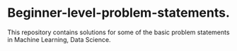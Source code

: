 # Beginner-level-problem-statements.
This repository contains solutions for some of the basic problem statements in Machine Learning, Data Science.
